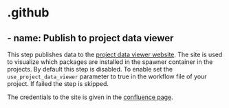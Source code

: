 # .github

## - name: Publish to project data viewer
This step publishes data to the [project data viewer website](https://personal-7vf0v2cu.outsystemscloud.com/ProjectDataViewer5/). The site is used to visualize which packages are installed in the spawner container in the projects. By default this step is disabled. To enable set the `use_project_data_viewer` parameter to true in the workflow file of your project. If failed the step is skipped.

The credentials to the site is given in the [confluence page](https://movai.atlassian.net/wiki/spaces/MF/pages/2403074053/Project+Data+Viewer).